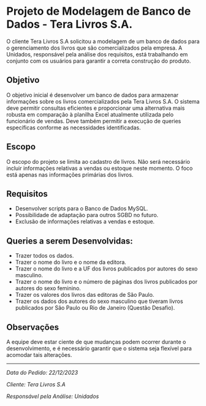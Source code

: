 # Projeto de Modelagem de Banco de Dados - Tera Livros S.A.

O cliente Tera Livros S.A solicitou a modelagem de um banco de dados para o gerenciamento dos livros que são comercializados pela empresa. A Unidados, responsável pela análise dos requisitos, está trabalhando em conjunto com os usuários para garantir a correta construção do produto.

## Objetivo
O objetivo inicial é desenvolver um banco de dados para armazenar informações sobre os livros comercializados pela Tera Livros S.A. O sistema deve permitir consultas eficientes e proporcionar uma alternativa mais robusta em comparação à planilha Excel atualmente utilizada pelo funcionário de vendas. Deve também permitir a execução de queries específicas conforme as necessidades identificadas.

## Escopo
O escopo do projeto se limita ao cadastro de livros. Não será necessário incluir informações relativas a vendas ou estoque neste momento. O foco está apenas nas informações primárias dos livros.

## Requisitos

- Desenvolver scripts para o Banco de Dados MySQL.
- Possibilidade de adaptação para outros SGBD no futuro.
- Exclusão de informações relativas a vendas e estoque.

## Queries a serem Desenvolvidas:


- Trazer todos os dados.
- Trazer o nome do livro e o nome da editora.
- Trazer o nome do livro e a UF dos livros publicados por autores do sexo masculino.
- Trazer o nome do livro e o número de páginas dos livros publicados por autores do sexo feminino.
- Trazer os valores dos livros das editoras de São Paulo.
- Trazer os dados dos autores do sexo masculino que tiveram livros publicados por São Paulo ou Rio de Janeiro (Questão Desafio).

## Observações

A equipe deve estar ciente de que mudanças podem ocorrer durante o desenvolvimento, e é necessário garantir que o sistema seja flexível para acomodar tais alterações.

---

*Data do Pedido: 22/12/2023*

*Cliente: Tera Livros S.A*

*Responsável pela Análise: Unidados*


